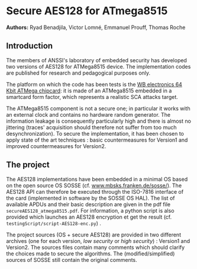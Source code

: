 # Secure AES128 for ATmega8515



**Authors:** Ryad Benadjila, Victor Lomné, Emmanuel Prouff, Thomas Roche

## Introduction

The members of ANSSI's laboratory of embedded security has developed two versions of AES128 for ATMega8515 device.
The implementation codes are published for research and pedagogical purposes only.

The platform on which the code has been tests is the 
[WB electronics 64 Kbit ATMega chipcard](http://www.infinityusb.com/default.asp?show=store&ProductGrp=8):
it is made of an ATMega8515 embedded in a smartcard form factor, which represents a realistic SCA attacks
target.

The ATMega8515 component is not a secure one; in particular it works with an external clock and
contains no hardware random generator. The information leakage is consequently particularly high and there
is almost no jittering (traces' acquisition should therefore not suffer from too much desynchronization). To
secure the implementation, it has been chosen to apply state of the art techniques : basic countermeasures
for Version1 and improved countermeasures for Version2.

## The project

The AES128 implementations have been embedded in a minimal OS based on the open source OS SOSSE
(cf. www.mbsks.franken.de/sosse/). The AES128 API can therefore be executed through the ISO-7816 interface of the card
(implemented in software by the SOSSE OS HAL). The list of available APDUs and their basic description are given in 
the pdf file ``secureAES128_atmega8515.pdf``. For information, a python script is also provided which launches 
an AES128 encryption et get the result (cf. ``testingScript/script-AES128-enc.py``) .

The project sources (OS + secure AES128) are provided in two different archives (one for each version,
*low security* or *high security*) : Version1 and Version2. The sources files contain many comments which should clarify
the choices made to secure the algorithms. The (modified/simplified) sources
of SOSSE still contain the original comments.
